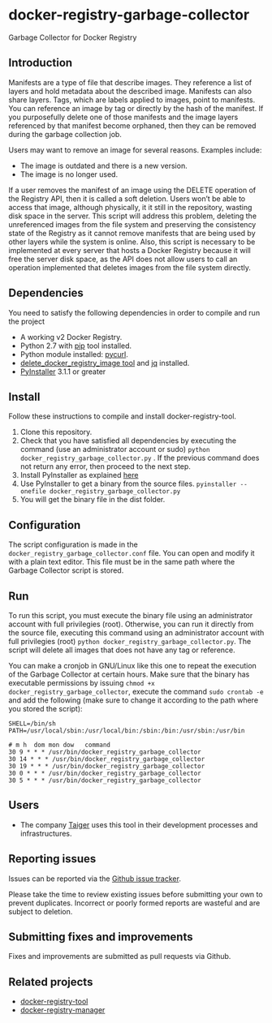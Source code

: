 # docker-registry-garbage-collector
Garbage Collector for Docker Registry

## Introduction
Manifests are a type of file that describe images. They reference a list of layers and hold metadata about the described image. Manifests can also share layers. Tags, which are labels applied to images, point to manifests. You can reference an image by tag or directly by the hash of the manifest. If you purposefully delete one of those manifests and the image layers referenced by that manifest become orphaned, then they can be removed during the garbage collection job. 

Users may want to remove an image for several reasons. Examples include:
* The image is outdated and there is a new version.
* The image is no longer used.

If a user removes the manifest of an image using the DELETE operation of the Registry API, then it is called a soft deletion. Users won’t be able to access that image, although physically, it it still in the repository, wasting disk space in the server. This script will address this problem, deleting the unreferenced images from the file system and preserving the consistency state of the Registry as it cannot remove manifests that are being used by other layers while the system is online. Also, this script is necessary to be implemented at every server that hosts a Docker Registry because it will free the server disk space, as the API does not allow users to call an operation implemented that deletes images from the file system directly. 

## Dependencies
You need to satisfy the following dependencies in order to compile and run the project 

* A working v2 Docker Registry.  
* Python 2.7 with [pip](https://pip.pypa.io/en/stable/) tool installed.
* Python module installed: [pycurl](http://pycurl.io).
* [delete_docker_registry_image tool](https://github.com/burnettk/delete-docker-registry-image) and [jq](https://stedolan.github.io/jq/download/) installed.
* [PyInstaller](http://www.pyinstaller.org) 3.1.1 or greater

## Install
Follow these instructions to compile and install docker-registry-tool.

1. Clone this repository. 
2. Check that you have satisfied all dependencies by executing the command (use an administrator account or sudo) `python docker_registry_garbage_collector.py` . If the previous command does not return any error, then proceed to the next step.
3. Install PyInstaller as explained [here](http://pythonhosted.org/PyInstaller/)
4. Use PyInstaller to get a binary from the source files. `pyinstaller --onefile docker_registry_garbage_collector.py`
5. You will get the binary file in the dist folder.

## Configuration
The script configuration is made in the `docker_registry_garbage_collector.conf` file. You can open and modify it with a plain text editor. This file must be in the same path where the Garbage Collector script is stored. 

## Run
To run this script, you must execute the binary file using an administrator account with full privilegies (root). Otherwise, you can run it directly from the source file, executing this command using an administrator account with full privilegies (root) `python docker_registry_garbage_collector.py`. The script will delete all images that does not have any tag or reference.

You can make a cronjob in GNU/Linux like this one to repeat the execution of the Garbage Collector at certain hours. Make sure that the binary has executable permissions by issuing `chmod +x docker_registry_garbage_collector`, execute the command `sudo crontab -e` and add the following (make sure to change it according to the path where you stored the script):
```
SHELL=/bin/sh
PATH=/usr/local/sbin:/usr/local/bin:/sbin:/bin:/usr/sbin:/usr/bin

# m h  dom mon dow   command
30 9 * * * /usr/bin/docker_registry_garbage_collector
30 14 * * * /usr/bin/docker_registry_garbage_collector
30 19 * * * /usr/bin/docker_registry_garbage_collector
30 0 * * * /usr/bin/docker_registry_garbage_collector
30 5 * * * /usr/bin/docker_registry_garbage_collector
```


## Users
 * The company [Taiger](http://www.taiger.com) uses this tool in their development processes and infrastructures.


## Reporting issues
Issues can be reported via the [Github issue tracker](https://github.com/taigers/docker-registry-garbage-collector/issues).

Please take the time to review existing issues before submitting your own to prevent duplicates. Incorrect or poorly formed reports are wasteful and are subject to deletion.

## Submitting fixes and improvements
Fixes and improvements are submitted as pull requests via Github. 

## Related projects
 * [docker-registry-tool](https://github.com/taigers/docker-registry-tool)
 * [docker-registry-manager](https://github.com/taigers/docker-registry-manager)
